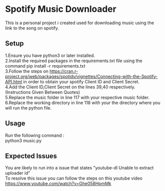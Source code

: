 # Spotify Music Downloader

This is a personal project i created used for downloading music using the link to the song on spotify.

## Setup

1.Ensure you have python3 or later installed.<br>
2.Install the required packages in the requirements.txt file using the command pip install -r requirements.txt<br>
3.Follow the steps on https://cran.r-project.org/web/packages/spotidy/vignettes/Connecting-with-the-Spotify-API.html in order to obtain your spotify Client ID and Client Secret.<br>
4.Add the Client ID,Client Secret on the lines 39,40 respectively.(Instructions Given Between Quotes)<br>
5.Replace the music folder in line 117 with your respective music folder.<br>
6.Replace the working directory in line 118 with your the directory where you will run the python file.<br>

## Usage

Run the following command :<br>
python3 music.py <url to the spotify link><br>

## Expected Issues

You are likely to run into a issue that states "youtube-dl Unable to extract uploader id"<br>
To resolve this issue you can follow the steps on this youtube video https://www.youtube.com/watch?v=Ghe058HpmMk<br>
